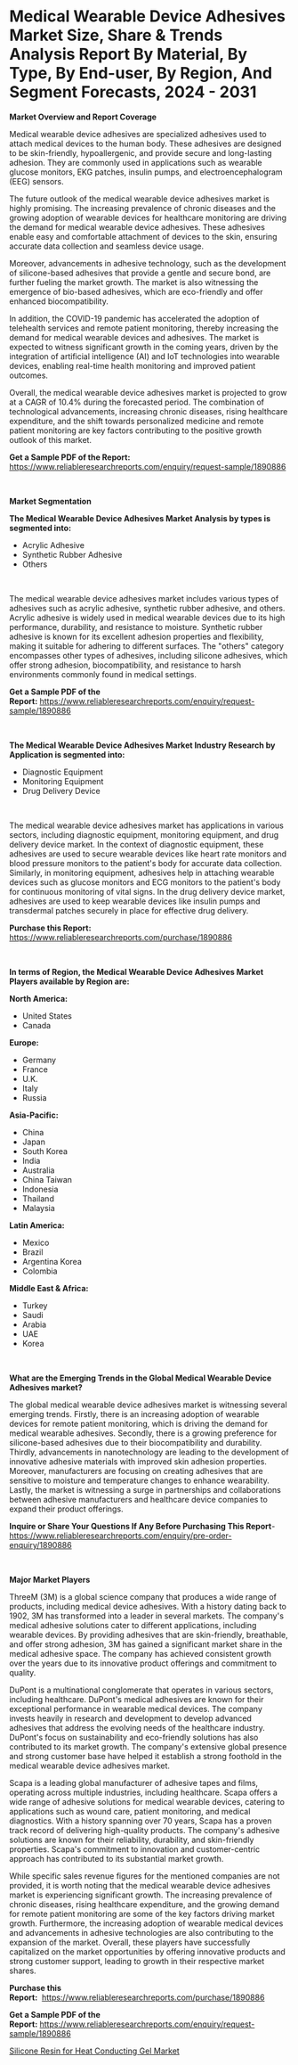 <p><h1>Medical Wearable Device Adhesives Market Size, Share & Trends Analysis Report By Material, By Type, By End-user, By Region, And Segment Forecasts, 2024 - 2031</h1></p><p><strong>Market Overview and Report Coverage</strong></p>
<p><p>Medical wearable device adhesives are specialized adhesives used to attach medical devices to the human body. These adhesives are designed to be skin-friendly, hypoallergenic, and provide secure and long-lasting adhesion. They are commonly used in applications such as wearable glucose monitors, EKG patches, insulin pumps, and electroencephalogram (EEG) sensors.</p><p>The future outlook of the medical wearable device adhesives market is highly promising. The increasing prevalence of chronic diseases and the growing adoption of wearable devices for healthcare monitoring are driving the demand for medical wearable device adhesives. These adhesives enable easy and comfortable attachment of devices to the skin, ensuring accurate data collection and seamless device usage.</p><p>Moreover, advancements in adhesive technology, such as the development of silicone-based adhesives that provide a gentle and secure bond, are further fueling the market growth. The market is also witnessing the emergence of bio-based adhesives, which are eco-friendly and offer enhanced biocompatibility.</p><p>In addition, the COVID-19 pandemic has accelerated the adoption of telehealth services and remote patient monitoring, thereby increasing the demand for medical wearable devices and adhesives. The market is expected to witness significant growth in the coming years, driven by the integration of artificial intelligence (AI) and IoT technologies into wearable devices, enabling real-time health monitoring and improved patient outcomes.</p><p>Overall, the medical wearable device adhesives market is projected to grow at a CAGR of 10.4% during the forecasted period. The combination of technological advancements, increasing chronic diseases, rising healthcare expenditure, and the shift towards personalized medicine and remote patient monitoring are key factors contributing to the positive growth outlook of this market.</p></p>
<p><strong>Get a Sample PDF of the Report:</strong> <a href="https://www.reliableresearchreports.com/enquiry/request-sample/1890886">https://www.reliableresearchreports.com/enquiry/request-sample/1890886</a></p>
<p>&nbsp;</p>
<p><strong>Market Segmentation</strong></p>
<p><strong>The Medical Wearable Device Adhesives Market Analysis by types is segmented into:</strong></p>
<p><ul><li>Acrylic Adhesive</li><li>Synthetic Rubber Adhesive</li><li>Others</li></ul></p>
<p>&nbsp;</p>
<p><p>The medical wearable device adhesives market includes various types of adhesives such as acrylic adhesive, synthetic rubber adhesive, and others. Acrylic adhesive is widely used in medical wearable devices due to its high performance, durability, and resistance to moisture. Synthetic rubber adhesive is known for its excellent adhesion properties and flexibility, making it suitable for adhering to different surfaces. The "others" category encompasses other types of adhesives, including silicone adhesives, which offer strong adhesion, biocompatibility, and resistance to harsh environments commonly found in medical settings.</p></p>
<p><strong>Get a Sample PDF of the Report:</strong>&nbsp;<a href="https://www.reliableresearchreports.com/enquiry/request-sample/1890886">https://www.reliableresearchreports.com/enquiry/request-sample/1890886</a></p>
<p>&nbsp;</p>
<p><strong>The Medical Wearable Device Adhesives Market Industry Research by Application is segmented into:</strong></p>
<p><ul><li>Diagnostic Equipment</li><li>Monitoring Equipment</li><li>Drug Delivery Device</li></ul></p>
<p>&nbsp;</p>
<p><p>The medical wearable device adhesives market has applications in various sectors, including diagnostic equipment, monitoring equipment, and drug delivery device market. In the context of diagnostic equipment, these adhesives are used to secure wearable devices like heart rate monitors and blood pressure monitors to the patient's body for accurate data collection. Similarly, in monitoring equipment, adhesives help in attaching wearable devices such as glucose monitors and ECG monitors to the patient's body for continuous monitoring of vital signs. In the drug delivery device market, adhesives are used to keep wearable devices like insulin pumps and transdermal patches securely in place for effective drug delivery.</p></p>
<p><strong>Purchase this Report:</strong>&nbsp; <a href="https://www.reliableresearchreports.com/purchase/1890886">https://www.reliableresearchreports.com/purchase/1890886</a></p>
<p>&nbsp;</p>
<p><strong>In terms of Region, the Medical Wearable Device Adhesives Market Players available by Region are:</strong></p>
<p>
    <p> <strong> North America: </strong>
        <ul>
            <li>United States</li>
            <li>Canada</li>
        </ul>
        </p> 
    <p> <strong> Europe: </strong>
        <ul>
            <li>Germany</li>
            <li>France</li>
            <li>U.K.</li>
            <li>Italy</li>
            <li>Russia</li>
        </ul>
        </p> 
    <p> <strong> Asia-Pacific: </strong>
        <ul>
            <li>China</li>
            <li>Japan</li>
            <li>South Korea</li>
            <li>India</li>
            <li>Australia</li>
            <li>China Taiwan</li>
            <li>Indonesia</li>
            <li>Thailand</li>
            <li>Malaysia</li>
        </ul>
        </p> 
    <p> <strong> Latin America: </strong>
        <ul>
            <li>Mexico</li>
            <li>Brazil</li>
            <li>Argentina Korea</li>
            <li>Colombia</li>
        </ul>
        </p> 
    <p> <strong> Middle East & Africa: </strong>
        <ul>
            <li>Turkey</li>
            <li>Saudi</li>
            <li>Arabia</li>
            <li>UAE</li>
            <li>Korea</li>
        </ul>
    </p>
    </p>
<p>&nbsp;</p>
<p><strong>What are the Emerging Trends in the Global Medical Wearable Device Adhesives market?</strong></p>
<p><p>The global medical wearable device adhesives market is witnessing several emerging trends. Firstly, there is an increasing adoption of wearable devices for remote patient monitoring, which is driving the demand for medical wearable adhesives. Secondly, there is a growing preference for silicone-based adhesives due to their biocompatibility and durability. Thirdly, advancements in nanotechnology are leading to the development of innovative adhesive materials with improved skin adhesion properties. Moreover, manufacturers are focusing on creating adhesives that are sensitive to moisture and temperature changes to enhance wearability. Lastly, the market is witnessing a surge in partnerships and collaborations between adhesive manufacturers and healthcare device companies to expand their product offerings.</p></p>
<p><strong>Inquire or Share Your Questions If Any Before Purchasing This Report</strong>- <a href="https://www.reliableresearchreports.com/enquiry/pre-order-enquiry/1890886">https://www.reliableresearchreports.com/enquiry/pre-order-enquiry/1890886</a></p>
<p>&nbsp;</p>
<p><strong>Major Market Players</strong></p>
<p><p>ThreeM (3M) is a global science company that produces a wide range of products, including medical device adhesives. With a history dating back to 1902, 3M has transformed into a leader in several markets. The company's medical adhesive solutions cater to different applications, including wearable devices. By providing adhesives that are skin-friendly, breathable, and offer strong adhesion, 3M has gained a significant market share in the medical adhesive space. The company has achieved consistent growth over the years due to its innovative product offerings and commitment to quality.</p><p>DuPont is a multinational conglomerate that operates in various sectors, including healthcare. DuPont's medical adhesives are known for their exceptional performance in wearable medical devices. The company invests heavily in research and development to develop advanced adhesives that address the evolving needs of the healthcare industry. DuPont's focus on sustainability and eco-friendly solutions has also contributed to its market growth. The company's extensive global presence and strong customer base have helped it establish a strong foothold in the medical wearable device adhesives market.</p><p>Scapa is a leading global manufacturer of adhesive tapes and films, operating across multiple industries, including healthcare. Scapa offers a wide range of adhesive solutions for medical wearable devices, catering to applications such as wound care, patient monitoring, and medical diagnostics. With a history spanning over 70 years, Scapa has a proven track record of delivering high-quality products. The company's adhesive solutions are known for their reliability, durability, and skin-friendly properties. Scapa's commitment to innovation and customer-centric approach has contributed to its substantial market growth.</p><p>While specific sales revenue figures for the mentioned companies are not provided, it is worth noting that the medical wearable device adhesives market is experiencing significant growth. The increasing prevalence of chronic diseases, rising healthcare expenditure, and the growing demand for remote patient monitoring are some of the key factors driving market growth. Furthermore, the increasing adoption of wearable medical devices and advancements in adhesive technologies are also contributing to the expansion of the market. Overall, these players have successfully capitalized on the market opportunities by offering innovative products and strong customer support, leading to growth in their respective market shares.</p></p>
<p><strong>Purchase this Report:</strong>&nbsp;&nbsp;<a href="https://www.reliableresearchreports.com/purchase/1890886">https://www.reliableresearchreports.com/purchase/1890886</a></p>
<p></p>
<p><strong>Get a Sample PDF of the Report:</strong>&nbsp;<a href="https://www.reliableresearchreports.com/enquiry/request-sample/1890886">https://www.reliableresearchreports.com/enquiry/request-sample/1890886</a></p>
<p><p><a href="https://github.com/RoccoManning/Market-Research-Report-List-2/blob/main/silicone-resin-for-heat-conducting-gel-market.md">Silicone Resin for Heat Conducting Gel Market</a></p></p>